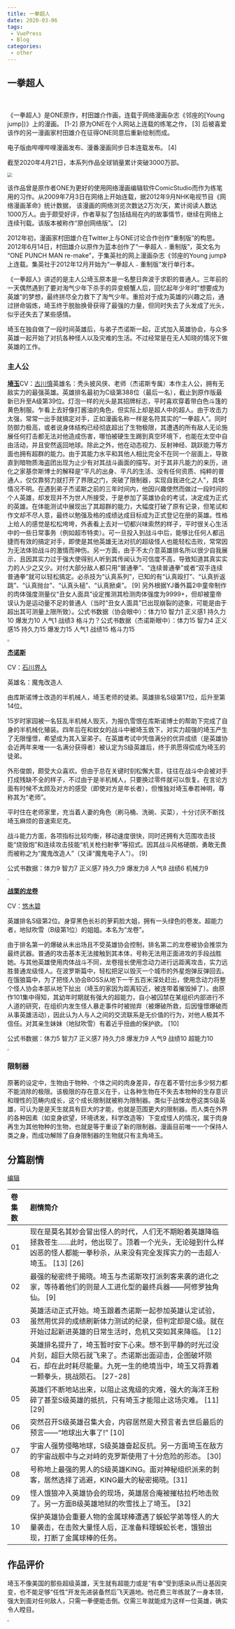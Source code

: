 ```yaml
---
title: 一拳超人
date: 2020-03-06
tags:
 - VuePress
 - Blog
categories:
 - other
---
```


## 一拳超人

​	

《一拳超人》是ONE原作，村田雄介作画，连载于网络漫画杂志《邻座的[Young jump])》上的漫画。 [1-2] 原为ONE在个人网站上连载的练笔之作， [3] 后被喜爱该作的另一漫画家村田雄介在征得ONE同意后重新绘制而成。

电子版由哔哩哔哩漫画发布、漫番漫画同步日本连载发布。 [4] 

截至2020年4月21日，本系列作品全球销量累计突破3000万部。



<img src="asset\222.png" style="zoom:67%;" />



该作品曾是原作者ONE为更好的使用网络漫画编辑软件ComicStudio而作为练笔用的习作。从2009年7月3日在网络上开始连载，据2012年9月NHK电视节目《网络漫画革命》统计数据， 该漫画的网络浏览次数达2万次/天，累计阅读人数达1000万人。由于颇受好评，作者草拟了包括结局在内的故事情节，继续在网络上连续刊载。该版本被称作“原创网络版”。 [2] 

2012年初，漫画家村田雄介在Twitter上与ONE讨论合作创作“重制版”的构思。2012年6月14日，村田雄介以原作为蓝本创作了“一拳超人﹣重制版”，英文名为 “ONE PUNCH MAN re-make”，于集英社的网上漫画杂志《邻座的Young jump》上连载。集英社于2012年12月开始为“一拳超人﹣重制版”发行单行本。



《一拳超人》讲述的是主人公埼玉原本是一名整日奔波于求职的普通人。三年前的一天偶然遇到了要对淘气少年下杀手的异变螃蟹人后，回忆起年少年时“想要成为英雄”的梦想，最终拼尽全力救下了淘气少年。重拾对于成为英雄的兴趣之后，通过拼命锻炼，埼玉终于脱胎换骨获得了最强的力量，但同时失去了头发成了光头，似乎还失去了某些感情。

埼玉在独自做了一段时间英雄后，与弟子杰诺斯一起，正式加入英雄协会，与众多英雄一起开始了对抗各种怪人以及灾难的生活。不过经常是在无人知晓的情况下做英雄的工作。



### 主人公

[**埼玉**](https://baike.baidu.com/item/埼玉/20417531)CV：[古川慎](https://baike.baidu.com/item/古川慎)英雄名：秃头披风侠、老师（杰诺斯专属）本作主人公，拥有无敌实力的最强英雄。英雄排名最初为C级第388位（最后一名），截止到原作版最新已升至A级第39位。灯泡一样的光头是其招牌标志，平时喜欢穿着带白色斗篷的黄色制服。乍看上去好像打酱油的角色，但实际上却是超人中的超人。由于攻击力太强，常常一出手就搞定对手，正如漫画名称一样是名符其实的“一拳超人”。同时防御力极高，或者说身体结构已经彻底超出了生物极限，其遭遇的所有敌人无论施展任何打击都无法对他造成伤害，哪怕被硬生生踢到真空环境下，也能在太空中自由活动，并且安然返回地球。除此之外，他在动态视力、反射神经、跳跃能力等方面也拥有超群的能力。由于其能力水平和其他人相比完全不在同一个层面上，导致直到暗物质海盗团出现为止少有对其战斗画面的描写。对于其非凡能力的来历，进化之家基奈斯博士的解释是“平凡的出身、平凡的生活、没有任何资质、纯粹的普通人，仅仅靠努力就打开了界限之门，突破了限制器，实现自我进化之人”，具体情况不明。在遇到弟子杰诺斯之前的三年时间内，他因兴趣使然而做过一段时间的个人英雄，却发现并不为世人所接受，于是参加了英雄协会的考试，决定成为正式的英雄。在体能测试中展现出了其超群的能力，大幅度打破了原有记录，但笔试和作文却不尽人意，最终以勉强及格的成绩达成目标成为正式登记在册的英雄。性格上给人的感觉是松松垮垮，外表看上去对一切都兴味索然的样子，平时很关心生活中的一些日常事务（例如超市特卖）。可一旦投入到战斗中后，能够比任何人都迅捷而有效的搞定对手，即使是其他英雄无法对抗的超级怪人也能轻松击败，常常因为无法体验战斗的激情而神伤。另一方面，由于不太介意英雄排名所以很少自我展示，且因其实力过于强大使得别人听到其传闻认为可信度不高，导致知道其真实实力的人少之又少。对付大部分敌人都只用“普通拳”、“连续普通拳”或者“双手连续普通拳”就可以轻松搞定。必杀技为“认真系列”，已知的有“认真殴打”、“认真折返跳”、“认真抛台”、“认真头槌”、“认真掀桌”。 [9] 另外根据YJ番外篇2中童帝制作的肉体强度测量仪“丑女人面具”设定推测其检测肉体强度为9999+，但却被童帝误认为是运动量不足的普通人（当时“丑女人面具”已出现崩裂的迹象，可能是由于超出其可测量上限所致）。公式书数据（协会眼中）：体力10 智力1 正义感1 持久力10 爆发力10 人气1 战绩3 格斗力？公式书数据（杰诺斯眼中）：体力15 智力4 正义感15 持久力15 爆发力15 人气1 战绩15 格斗力15



<img src="asset\qy(1).png" style="zoom:33%;" />



[**杰诺斯**](https://baike.baidu.com/item/杰诺斯/17012508)

CV：[石川界人](https://baike.baidu.com/item/石川界人)

英雄名：魔鬼改造人

由库斯诺博士改造的半机械人，埼玉老师的徒弟。英雄排名S级第17位，后升至第14位。

15岁时家园被一名狂乱半机械人毁灭，为报仇雪恨在库斯诺博士的帮助下完成了自身的半机械化殖装。四年后在和蚊女的战斗中被埼玉救下，对实力超强的埼玉产生了无限憧憬，希望成为其入室弟子。在英雄考试中凭借满分的优异成绩（是英雄协会近两年来唯一一名满分获得者）被认定为S级英雄后，终于夙愿得偿成为埼玉的徒弟。

外形俊朗，颇受大众喜欢。但由于总在关键时刻松懈大意，往往在战斗中会被对手打成残缺不全的样子，不过由于是半机械人，只要换过零件就可以恢复。在言论方面有时候不太顾及对方的感受（即使对方是年长者），但惟独对埼玉奉若神明，尊称其为“老师”。

平时住在老师家里，充当着人妻的角色（刷马桶、洗碗、买菜），十分讨厌不断找埼玉麻烦的音速索尼克。

战斗能力方面，各项指标比较均衡，移动速度很快，同时还拥有大范围攻击技能“烧毁炮”和连续攻击技能“机关枪扫射拳”等招式。因其战斗风格硬朗，勇敢无畏而被称之为“魔鬼改造人”（又译“魔鬼电子人”）。 [9] 

公式书数据：体力9 智力7 正义感7 持久力9 爆发力8 人气8 战绩6 机械力9





<img src="asset\jns.png" style="zoom:25%;" />

[**战栗的龙卷**](https://baike.baidu.com/item/战栗的龙卷)

CV：[悠木碧](https://baike.baidu.com/item/悠木碧)

英雄排名S级第2位。身穿黑色长衫的萝莉脸大姐，拥有一头绿色的卷发。超能力者，地狱吹雪（B级第1位）的姐姐。本名为“龙卷”。

由于排名第一的爆破从未出场且不受英雄协会控制，排名第二的龙卷被协会推崇为最终武器。普通的攻击基本无法接触到其本体，号称无法用正面进攻的手段战胜她。与其他英雄使用肉体战斗不同，龙卷擅长使用念动力进行远距离攻击，实力远胜普通龙级怪人。在波罗斯篇中，轻松把足以毁灭一个城市的外星炮弹反弹回去。在饿狼篇中，为了把怪人协会BOSS从地下一千五百米深处赶出，使用念动力将整个怪人协会本部从地下扯出（埼玉的家因为距离较近，被连带着摧毁掉了）。由原作101集中得知，其幼年时期就有强大的超能力，自小被囚禁在某组织内部进行不人道的研究，在组织内发生怪人暴走事件时被抛弃（被爆破所救，后因憧憬爆破而从事英雄活动），因此认为人与人之间的交流联系是无价值的行为，对他人极其不信任。对其亲生妹妹（地狱吹雪）有着近乎扭曲的保护欲。 [10] 

公式书数据：体力5 智力7 正义感7 持久力8 爆发力9 人气9 战绩10 超能力10

<img src="asset\lj.png" style="zoom:25%;" />





### 限制器

原著的设定中，生物由于物种、个体之间的肉身差异，存在着不管付出多少努力都不能消除的极限。该极限的存在意义在于，让各种生物在不失去本物种的生存意识和理性的范畴内成长，这个成长限制就被称为限制器。类似于战悚龙卷这类S级英雄，可认为是是天生就具有巨大的才能，也就是范围更大的限制器。而人类在外界的各种因素（如变身欲望，环境诱发，科学改造等）下变成怪人的情况，属于肉身再生为其他物种的生物，也就是等于重设了新的限制器。漫画目前唯一一个保持人类之身，而成功解除了自身限制器的生物就只有主角埼玉。 



## 分篇剧情

[编辑](javascript:;)

| 卷集数 | 剧情简介                                                     |
| :----- | :----------------------------------------------------------- |
| 01     | 现在是莫名其妙会冒出怪人的时代，人们无不期盼着英雄降临拯救苍生……此时，他出现了。顶着一个光头，无论碰到什么样凶恶的怪人都能一拳秒杀，从来没有完全发挥实力的一击超人‧埼玉。 [13] [26] |
| 02     | 最强的秘密终于揭晓。埼玉与杰诺斯攻打派刺客来袭的进化之家，等待着他们的则是人工进化型的最终兵器——阿修罗独角仙。 [9] |
| 03     | 英雄活动正式开始。埼玉跟着杰诺斯一起参加英雄认定试验，虽然用优异的成绩刷新体力测试的纪录，但判定却是C级。就在开始过起新进英雄的日常生活时，危机又突如其来降临。 [12] |
| 04     | 英雄排名提升了，埼玉暂时安下心来。想不到平静的时光过没片刻，超巨大陨石就飞来了。杰诺斯出面迎击，企图破坏陨石，却在此时耗尽能量。九死一生的绝境当中，埼玉又将靠着一颗拳头，挑战陨石。 [27-28] |
| 05     | 英雄们不断地站出来，以阻止这鬼级的灾难，强大的海洋王粉碎了甚至S级英雄的抵抗，只有埼玉才能阻止这场灾难。 [11] [29] |
| 06     | 突然召开S级英雄召集大会，内容居然是大预言者去世后最后的预言——“地球出大事了!” [10] |
| 07     | 宇宙人强势侵略地球，S级英雄奋起反抗。另一方面埼玉在敌方的宇宙战舰中与之对峙的克罗斯使用了十分危险的形态。 [30] |
| 08     | 号称地上最强的男人的S级英雄KING。面对神秘组织派来的刺客，居然选择了逃避，KING最大的秘密揭晓。[31] |
| 09     | 怪人饿狼冲入英雄协会的现场，英雄居合庵被摧枯拉朽地击败了。另一方面B级英雄地狱的吹雪找上了埼玉。 [32] |
| 10     | 保护英雄协会重要人物的金属球棒遭遇了蜈蚣学弟等怪人的大量袭击，在击败大量怪人后，正准备料理蜈蚣长老，饿狼出现，打断了金属球棒的任务。 |



## 作品评价

埼玉不像美国的那些超级英雄，天生就有超能力或是“有幸”受到感染从而让基因突变，也不能足够“任性”开发先进装备然后飞天遁地。他花费三年练就了一身本领，强大到面对任何敌人，只需一拳便能击倒。仅需三年就能成为这样一位英雄，确实令人瞠目。

<img src="asset\one1.png" style="zoom:25%;" />